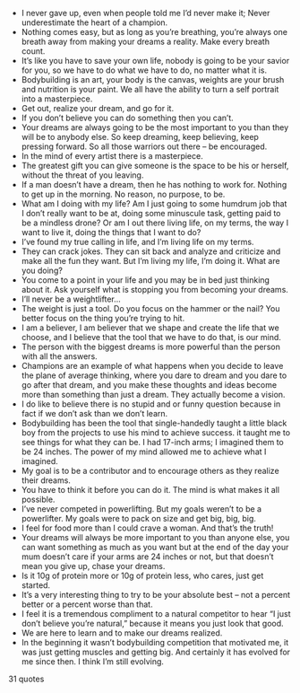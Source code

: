  - I never gave up, even when people told me I’d never make it; Never underestimate the heart of a champion.
 - Nothing comes easy, but as long as you’re breathing, you’re always one breath away from making your dreams a reality. Make every breath count.
 - It’s like you have to save your own life, nobody is going to be your savior for you, so we have to do what we have to do, no matter what it is.
 - Bodybuilding is an art, your body is the canvas, weights are your brush and nutrition is your paint. We all have the ability to turn a self portrait into a masterpiece.
 - Get out, realize your dream, and go for it.
 - If you don’t believe you can do something then you can’t.
 - Your dreams are always going to be the most important to you than they will be to anybody else. So keep dreaming, keep believing, keep pressing forward. So all those warriors out there – be encouraged.
 - In the mind of every artist there is a masterpiece.
 - The greatest gift you can give someone is the space to be his or herself, without the threat of you leaving.
 - If a man doesn’t have a dream, then he has nothing to work for. Nothing to get up in the morning. No reason, no purpose, to be.
 - What am I doing with my life? Am I just going to some humdrum job that I don’t really want to be at, doing some minuscule task, getting paid to be a mindless drone? Or am I out there living life, on my terms, the way I want to live it, doing the things that I want to do?
 - I’ve found my true calling in life, and I’m living life on my terms.
 - They can crack jokes. They can sit back and analyze and criticize and make all the fun they want. But I’m living my life, I’m doing it. What are you doing?
 - You come to a point in your life and you may be in bed just thinking about it. Ask yourself what is stopping you from becoming your dreams.
 - I’ll never be a weightlifter...
 - The weight is just a tool. Do you focus on the hammer or the nail? You better focus on the thing you’re trying to hit.
 - I am a believer, I am believer that we shape and create the life that we choose, and I believe that the tool that we have to do that, is our mind.
 - The person with the biggest dreams is more powerful than the person with all the answers.
 - Champions are an example of what happens when you decide to leave the plane of average thinking, where you dare to dream and you dare to go after that dream, and you make these thoughts and ideas become more than something than just a dream. They actually become a vision.
 - I do like to believe there is no stupid and or funny question because in fact if we don’t ask than we don’t learn.
 - Bodybuilding has been the tool that single-handedly taught a little black boy from the projects to use his mind to achieve success. it taught me to see things for what they can be. I had 17-inch arms; I imagined them to be 24 inches. The power of my mind allowed me to achieve what I imagined.
 - My goal is to be a contributor and to encourage others as they realize their dreams.
 - You have to think it before you can do it. The mind is what makes it all possible.
 - I’ve never competed in powerlifting. But my goals weren’t to be a powerlifter. My goals were to pack on size and get big, big, big.
 - I feel for food more than I could crave a woman. And that’s the truth!
 - Your dreams will always be more important to you than anyone else, you can want something as much as you want but at the end of the day your mum doesn’t care if your arms are 24 inches or not, but that doesn’t mean you give up, chase your dreams.
 - Is it 10g of protein more or 10g of protein less, who cares, just get started.
 - It’s a very interesting thing to try to be your absolute best – not a percent better or a percent worse than that.
 - I feel it is a tremendous compliment to a natural competitor to hear “I just don’t believe you’re natural,” because it means you just look that good.
 - We are here to learn and to make our dreams realized.
 - In the beginning it wasn’t bodybuilding competition that motivated me, it was just getting muscles and getting big. And certainly it has evolved for me since then. I think I’m still evolving.

31 quotes